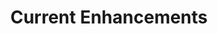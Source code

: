 ---
title: Current Enhancements
linktitle: Current Enhancements
description: Current Enhancements
type: docs
weight: 50
---